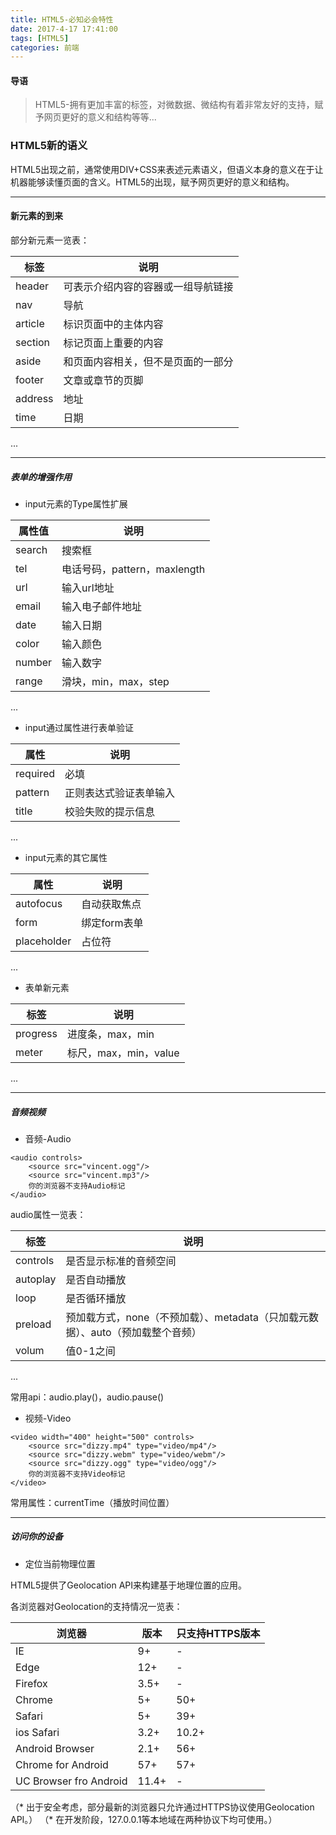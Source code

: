 ```yaml
---
title: HTML5-必知必会特性
date: 2017-4-17 17:41:00
tags: [HTML5]
categories: 前端
---
```


#### 导语
> HTML5-拥有更加丰富的标签，对微数据、微结构有着非常友好的支持，赋予网页更好的意义和结构等等...

<!--more-->

### HTML5新的语义
HTML5出现之前，通常使用DIV+CSS来表述元素语义，但语义本身的意义在于让机器能够读懂页面的含义。HTML5的出现，赋予网页更好的意义和结构。

***
#### 新元素的到来

部分新元素一览表：

| 标签 | 说明 |
| --- | --- |
| header | 可表示介绍内容的容器或一组导航链接 |
| nav | 导航 |
| article | 标识页面中的主体内容 |
| section | 标记页面上重要的内容 |
| aside | 和页面内容相关，但不是页面的一部分 |
| footer | 文章或章节的页脚 |
| address | 地址 |
| time | 日期 |
...

***
##### 表单的增强作用

* input元素的Type属性扩展

| 属性值 | 说明 |
| --- | --- |
| search | 搜索框 |
| tel | 电话号码，pattern，maxlength |
| url | 输入url地址 |
| email | 输入电子邮件地址 |
| date | 输入日期 |
| color | 输入颜色 |
| number | 输入数字 |
| range | 滑块，min，max，step |
...

* input通过属性进行表单验证

| 属性 | 说明 |
| --- | --- |
| required | 必填 |
| pattern | 正则表达式验证表单输入 |
| title | 校验失败的提示信息 |
...

* input元素的其它属性

| 属性 | 说明 |
| --- | --- |
| autofocus | 自动获取焦点 |
| form | 绑定form表单 |
| placeholder | 占位符 |
...

* 表单新元素

| 标签 | 说明 |
| --- | --- |
| progress | 进度条，max，min |
| meter | 标尺，max，min，value |
...

***
##### 音频视频

* 音频-Audio

```
<audio controls>
    <source src="vincent.ogg"/>
    <source src="vincent.mp3"/>
    你的浏览器不支持Audio标记
</audio>
```

audio属性一览表：

| 标签 | 说明 |
| --- | --- |
| controls | 是否显示标准的音频空间 |
| autoplay | 是否自动播放 |
| loop | 是否循环播放 |
| preload | 预加载方式，none（不预加载）、metadata（只加载元数据）、auto（预加载整个音频） |
| volum | 值0-1之间 |
...

常用api：audio.play()，audio.pause()

* 视频-Video

```
<video width="400" height="500" controls>
    <source src="dizzy.mp4" type="video/mp4"/>
    <source src="dizzy.webm" type="video/webm"/>
    <source src="dizzy.ogg" type="video/ogg"/>
    你的浏览器不支持Video标记
</video>
```

常用属性：currentTime（播放时间位置）

***
##### 访问你的设备

* 定位当前物理位置

HTML5提供了Geolocation API来构建基于地理位置的应用。

各浏览器对Geolocation的支持情况一览表：

| 浏览器 | 版本 | 只支持HTTPS版本 |
| --- | --- | --- |
| IE | 9+ | - |
| Edge | 12+ | - |
| Firefox | 3.5+ | - |
| Chrome | 5+ | 50+ |
| Safari | 5+ | 39+ |
| ios Safari | 3.2+ | 10.2+ |
| Android Browser | 2.1+ | 56+ |
| Chrome for Android | 57+ | 57+ |
| UC Browser fro Android | 11.4+ | - |

（* 出于安全考虑，部分最新的浏览器只允许通过HTTPS协议使用Geolocation API。）
（* 在开发阶段，127.0.0.1等本地域在两种协议下均可使用。）
